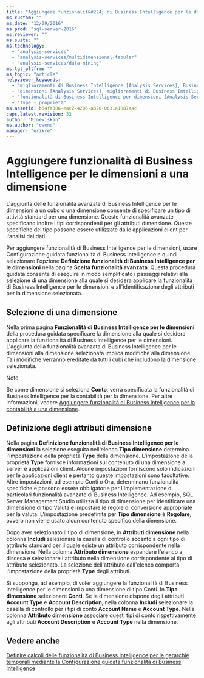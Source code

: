 ```yaml
---
title: "Aggiungere funzionalit&#224; di Business Intelligence per le dimensioni a una dimensione | Microsoft Docs"
ms.custom: ""
ms.date: "12/09/2016"
ms.prod: "sql-server-2016"
ms.reviewer: ""
ms.suite: ""
ms.technology: 
  - "analysis-services"
  - "analysis-services/multidimensional-tabular"
  - "analysis-services/data-mining"
ms.tgt_pltfrm: ""
ms.topic: "article"
helpviewer_keywords: 
  - "miglioramenti di Business Intelligence [Analysis Services], Business Intelligence per dimensioni"
  - "dimensioni [Analysis Services], miglioramenti di Business Intelligence"
  - "funzionalità di Business Intelligence per dimensioni [Analysis Services]"
  - "Type - proprietà"
ms.assetid: b64fa386-eac2-4286-a320-0631a1887aac
caps.latest.revision: 32
author: "Minewiskan"
ms.author: "owend"
manager: "erikre"
---
```

# Aggiungere funzionalit&#224; di Business Intelligence per le dimensioni a una dimensione
  L'aggiunta delle funzionalità avanzate di Business Intelligence per le dimensioni a un cubo o una dimensione consente di specificare un tipo di attività standard per una dimensione. Queste funzionalità avanzate specificano inoltre i tipi corrispondenti per gli attributi dimensione. Queste specifiche del tipo possono essere utilizzate dalle applicazioni client per l'analisi dei dati.  
  
 Per aggiungere funzionalità di Business Intelligence per le dimensioni, usare Configurazione guidata funzionalità di Business Intelligence e quindi selezionare l'opzione **Definizione funzionalità di Business Intelligence per le dimensioni** nella pagina **Scelta funzionalità avanzata**. Questa procedura guidata consente di eseguire in modo semplificato i passaggi relativi alla selezione di una dimensione alla quale si desidera applicare la funzionalità di Business Intelligence per le dimensioni e all'identificazione degli attributi per la dimensione selezionata.  
  
## Selezione di una dimensione  
 Nella prima pagina **Funzionalità di Business Intelligence per le dimensioni** della procedura guidata specificare la dimensione alla quale si desidera applicare la funzionalità di Business Intelligence per le dimensioni. L'aggiunta della funzionalità avanzata di Business Intelligence per le dimensioni alla dimensione selezionata implica modifiche alla dimensione. Tali modifiche verranno ereditate da tutti i cubi che includono la dimensione selezionata.  
  
> [!NOTE]  
>  Se come dimensione si seleziona **Conto**, verrà specificata la funzionalità di Business Intelligence per la contabilità per la dimensione. Per altre informazioni, vedere [Aggiungere funzionalità di Business Intelligence per la contabilità a una dimensione](../../analysis-services/multidimensional-models/add-account-intelligence-to-a-dimension.md).  
  
## Definizione degli attributi dimensione  
 Nella pagina **Definizione funzionalità di Business Intelligence per le dimensioni** la selezione eseguita nell'elenco **Tipo dimensione** determina l'impostazione della proprietà **Type** della dimensione. L'impostazione della proprietà **Type** fornisce informazioni sul contenuto di una dimensione a server e applicazioni client. Alcune impostazioni forniscono solo indicazioni per le applicazioni client e pertanto queste impostazioni sono facoltative. Altre impostazioni, ad esempio Conti o Ora, determinano funzionalità specifiche e possono essere obbligatorie per l'implementazione di particolari funzionalità avanzate di Business Intelligence. Ad esempio, SQL Server Management Studio utilizza il tipo di dimensione per identificare una dimensione di tipo Valuta e impostare le regole di conversione appropriate per la valuta. L'impostazione predefinita per **Tipo dimensione** è **Regolare**, ovvero non viene usato alcun contenuto specifico della dimensione.  
  
 Dopo aver selezionato il tipo di dimensione, in **Attributi dimensione** nella colonna **Includi** selezionare la casella di controllo accanto a ogni tipo di attributo standard per il quale esiste un attributo corrispondente nella dimensione. Nella colonna **Attributo dimensione** espandere l'elenco a discesa e selezionare l'attributo nella dimensione corrispondente al tipo di attributo selezionato. La selezione dell'attributo dall'elenco comporta l'impostazione della proprietà **Type** degli attributi.  
  
 Si supponga, ad esempio, di voler aggiungere la funzionalità di Business Intelligence per le dimensioni a una dimensione di tipo Conti. In **Tipo dimensione** selezionare **Conti**. Se la dimensione dispone degli attributi **Account Type** e **Account Description**, nella colonna **Includi** selezionare la casella di controllo per i tipi di conto **Account Name** e **Account Type**. Nella colonna **Attributo dimensione** associare questi tipi di conto rispettivamente agli attributi **Account Description** e **Account Type** nella dimensione.  
  
## Vedere anche  
 [Definire calcoli delle funzionalità di Business Intelligence per le gerarchie temporali mediante la Configurazione guidata funzionalità di Business Intelligence](../../analysis-services/multidimensional-models/define-time-intelligence-calculations-using-the-business-intelligence-wizard.md)  
  
  